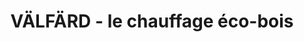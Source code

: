 ---
title: "VÄLFÄRD - le chauffage éco-bois"
url: /armentieres/valfard-le-chauffage-eco-bois/
shop: cheminée
---